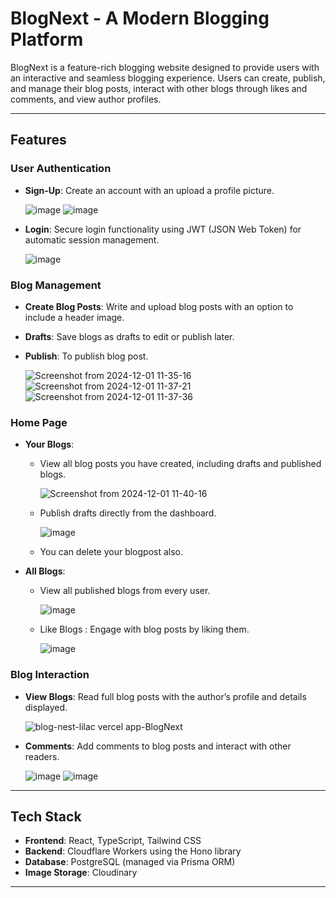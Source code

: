 # BlogNext - A Modern Blogging Platform  

BlogNext is a feature-rich blogging website designed to provide users with an interactive and seamless blogging experience. Users can create, publish, and manage their blog posts, interact with other blogs through likes and comments, and view author profiles.  

---

## Features  

### User Authentication  
- **Sign-Up**: Create an account with an upload a profile picture.
  
  ![image](https://github.com/user-attachments/assets/78fc0d49-bbfd-4134-a91e-97cf4dc70684)
  ![image](https://github.com/user-attachments/assets/ec0f524f-1af9-435d-bdd6-b77d79d97cf6)

- **Login**: Secure login functionality using JWT (JSON Web Token) for automatic session management.
  
  ![image](https://github.com/user-attachments/assets/e6d8c0e7-a0cf-4d7a-903c-7ed4e5c51602)


### Blog Management  
- **Create Blog Posts**: Write and upload blog posts with an option to include a header image.
- **Drafts**: Save blogs as drafts to edit or publish later.
- **Publish**: To publish blog post. 

  ![Screenshot from 2024-12-01 11-35-16](https://github.com/user-attachments/assets/0910db58-e04e-450d-9322-2fbe0ebc6956)
  ![Screenshot from 2024-12-01 11-37-21](https://github.com/user-attachments/assets/865bada9-b6f1-4975-a77e-3e8a68b9b1b3)
  ![Screenshot from 2024-12-01 11-37-36](https://github.com/user-attachments/assets/8c80b88e-aba9-437b-b92c-e4fe4528b735)



 

### Home Page  
- **Your Blogs**:  
  - View all blog posts you have created, including drafts and published blogs.
    
     ![Screenshot from 2024-12-01 11-40-16](https://github.com/user-attachments/assets/32e4c57f-5ee3-420a-b9aa-b721d962313d)
  - Publish drafts directly from the dashboard.
    
    ![image](https://github.com/user-attachments/assets/92927949-d2c4-4e05-9d80-5ae166d24053)
  - You can delete your blogpost also.

   


- **All Blogs**:  
  - View all published blogs from every user.
    
    ![image](https://github.com/user-attachments/assets/b363a778-00ce-41de-8958-288342be4151)
  - Like Blogs : Engage with blog posts by liking them.
    
    ![image](https://github.com/user-attachments/assets/5df3eefd-847a-48a2-a4f8-4d6badd764b9)

  

### Blog Interaction  
 
- **View Blogs**: Read full blog posts with the author’s profile and details displayed.
  
  ![blog-nest-lilac vercel app-BlogNext](https://github.com/user-attachments/assets/e8414bbf-8ba3-4129-8a39-5377ac4de38b)
  
- **Comments**: Add comments to blog posts and interact with other readers.
  
  ![image](https://github.com/user-attachments/assets/b21e6ff7-966f-41fa-a501-71f0735af229)
  ![image](https://github.com/user-attachments/assets/9461a90b-9145-432b-8ce4-5b5c38229539)



  

---

## Tech Stack  

- **Frontend**: React, TypeScript, Tailwind CSS  
- **Backend**: Cloudflare Workers using the Hono library  
- **Database**: PostgreSQL (managed via Prisma ORM)  
- **Image Storage**: Cloudinary  

---

